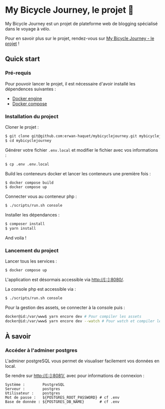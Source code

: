 # My Bicycle Journey, le projet 🚴
My Bicycle Journey est un projet de plateforme web de blogging spécialisé dans le voyage à vélo.   

Pour en savoir plus sur le projet, rendez-vous sur [My Bicycle Journey - le projet](https://github.com/erwan-haquet/mybicyclejourney/wiki/My-Bicycle-Journey) !

## Quick start

### Pré-requis

Pour pouvoir lancer le projet, il est nécessaire d'avoir installé les dépendences suivantes :

- [Docker engine](https://docs.docker.com/engine/installation/)
- [Docker compose](https://docs.docker.com/compose/install/)

### Installation du project

Cloner le projet :

```bash
$ git clone git@github.com:erwan-haquet/mybicyclejourney.git mybicyclejourney
$ cd mybicyclejourney
```

Générer votre fichier `.env.local` et modifier le fichier avec vos informations :

```bash
$ cp .env .env.local
```

Build les conteneurs docker et lancer les conteneurs une première fois :

```bash
$ docker compose build 
$ docker compose up 
```

Connecter vous au conteneur php :   
```bash
$ ./scripts/run.sh console
```

Installer les dépendances :
```bash
$ composer install 
$ yarn install
```

And voila !

### Lancement du project

Lancer tous les services :

```bash
$ docker compose up
```

L'application est désormais accessible via [http://[::]:8080/](http://[::]:8080/).

La console php est accessible via :   
```bash
$ ./scripts/run.sh console
```

Pour la gestion des assets, se connecter à la console puis :    
```bash 
docker@id:/var/www$ yarn encore dev # Pour compiler les assets
docker@id:/var/www$ yarn encore dev --watch # Pour watch et compiler les assets
```

## À savoir

### Accéder à l'adminer postgres
L'adminer postgreSQL vous permet de visualiser facilement vos données en local.

Se rendre sur [http://[::]:8081/](http://[::]:8081/), avec pour informations de connexion :   

```
Système :        PostgreSQL
Serveur :        postgres
Utilisateur :    postgres
Mot de passe :   ${POSTGRES_ROOT_PASSWORD} # cf .env
Base de donnée : ${POSTGRES_DB_NAME}       # cf .env
```


